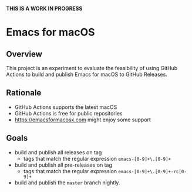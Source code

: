**THIS IS A WORK IN PROGRESS**

# Emacs for macOS

## Overview

This project is an experiment to evaluate the feasibility of using
GitHub Actions to build and publish Emacs for macOS to GitHub
Releases.

## Rationale

* GitHub Actions supports the latest macOS
* GitHub Actions is free for public repositories
* https://emacsformacosx.com might enjoy some support

## Goals

* build and publish all releases on tag
  * tags that match the regular expression `emacs-[0-9]+\.[0-9]+`
* build and publish all pre-releases on tag
  * tags that match the regular expression `emacs-[0-9]+\.[0-9]+-rc[0-9]+`
* build and publish the `master` branch nightly.
